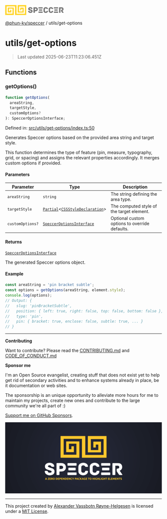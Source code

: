 <div><img alt="SPECCER logo" src="https://raw.githubusercontent.com/phun-ky/speccer/main/public/logo-speccer-horizontal-colored-package.svg?raw=true" style="max-height:32px;"/></div>

[@phun-ky/speccer](../README.md) / utils/get-options

# utils/get-options

> Last updated 2025-06-23T11:23:06.451Z

## Functions

### getOptions()

```ts
function getOptions(
  areaString,
  targetStyle,
  customOptions?
): SpeccerOptionsInterface;
```

Defined in:
[src/utils/get-options/index.ts:50](https://github.com/phun-ky/speccer/blob/main/src/utils/get-options/index.ts#L50)

Generates Speccer options based on the provided area string and target style.

This function determines the type of feature (pin, measure, typography, grid, or
spacing) and assigns the relevant properties accordingly. It merges custom
options if provided.

#### Parameters

| Parameter        | Type                                                                                                                                                                              | Description                                   |
| ---------------- | --------------------------------------------------------------------------------------------------------------------------------------------------------------------------------- | --------------------------------------------- |
| `areaString`     | `string`                                                                                                                                                                          | The string defining the area type.            |
| `targetStyle`    | [`Partial`](https://www.typescriptlang.org/docs/handbook/utility-types.html#partialtype)<[`CSSStyleDeclaration`](https://developer.mozilla.org/docs/Web/API/CSSStyleDeclaration)> | The computed style of the target element.     |
| `customOptions?` | [`SpeccerOptionsInterface`](../types/speccer.md#specceroptionsinterface)                                                                                                          | Optional custom options to override defaults. |

#### Returns

[`SpeccerOptionsInterface`](../types/speccer.md#specceroptionsinterface)

The generated Speccer options object.

#### Example

```ts
const areaString = 'pin bracket subtle';
const options = getOptions(areaString, element.style);
console.log(options);
// Output: {
//   slug: 'pinBracketSubtle',
//   position: { left: true, right: false, top: false, bottom: false },
//   type: 'pin',
//   pin: { bracket: true, enclose: false, subtle: true, ... }
// }
```

---

**Contributing**

Want to contribute? Please read the
[CONTRIBUTING.md](https://github.com/phun-ky/speccer/blob/main/CONTRIBUTING.md)
and
[CODE_OF_CONDUCT.md](https://github.com/phun-ky/speccer/blob/main/CODE_OF_CONDUCT.md)

**Sponsor me**

I'm an Open Source evangelist, creating stuff that does not exist yet to help
get rid of secondary activities and to enhance systems already in place, be it
documentation or web sites.

The sponsorship is an unique opportunity to alleviate more hours for me to
maintain my projects, create new ones and contribute to the large community
we're all part of :)

[Support me on GitHub Sponsors](https://github.com/sponsors/phun-ky).

![Speccer banner, with logo and slogan: A zero dependency package to annotate or highlight elements](https://github.com/phun-ky/speccer/blob/main/public/speccer-banner.png?raw=true)

---

This project created by [Alexander Vassbotn Røyne-Helgesen](http://phun-ky.net)
is licensed under a [MIT License](https://choosealicense.com/licenses/mit/).
